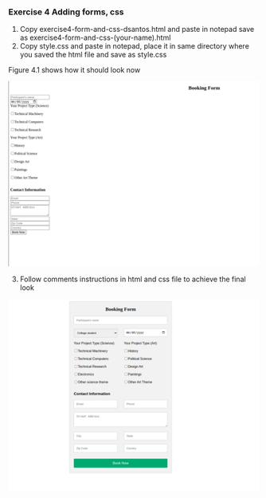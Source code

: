 ### Exercise 4 Adding forms, css
1. Copy exercise4-form-and-css-dsantos.html and paste in notepad save as exercise4-form-and-css-(your-name).html
2. Copy style.css and paste in notepad, place it in same directory where you saved the html file and save as style.css

Figure 4.1 shows how it should look now

![Figure 4.1](/1stsem_23-24/activities/exercise4-initial.png)

3. Follow comments instructions in html and css file to achieve the final look

![Figure 4.2](/1stsem_23-24/activities/exercise4-output.png)

